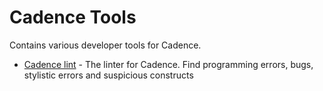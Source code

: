 # Cadence Tools

Contains various developer tools for Cadence.
- [Cadence lint](./lint/) - The linter for Cadence. Find programming errors, bugs, stylistic errors and suspicious constructs 
